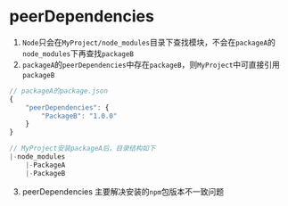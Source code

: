 # peerDependencies

1. `Node`只会在`MyProject/node_modules`目录下查找模块，不会在`packageA`的`node_modules`下再查找`packageB`
2. `packageA`的`peerDependencies`中存在`packageB`，则`MyProject`中可直接引用`packageB`

```js
// packageA的package.json
{
    "peerDependencies": {
        "PackageB": "1.0.0"
    }
}

// MyProject安装packageA后，目录结构如下
|-node_modules
    |-PackageA
    |-PackageB
```

3. peerDependencies 主要解决安装的`npm`包版本不一致问题
